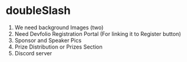 # doubleSlash

1. We need background Images (two)
2. Need Devfolio Registration Portal (For linking it to Register button)
3. Sponsor and Speaker Pics
4. Prize Distribution or Prizes Section
5. Discord server
